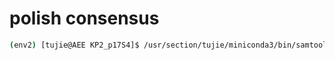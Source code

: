 # polish consensus

```bash
(env2) [tujie@AEE KP2_p17S4]$ /usr/section/tujie/miniconda3/bin/samtools sort KP_p17S4.ctg.lay.map.bam -@ 16 -o KP_p17S4.ctg.lay.map.srt
```
